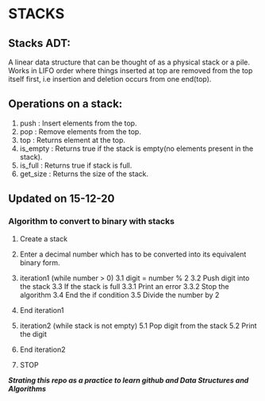 # STACKS

## Stacks ADT:
A linear data structure that can be thought of as a physical stack or a pile. 
Works in LIFO order where things inserted at top are removed from the top itself first, i.e 
insertion and deletion occurs from one end(top).

## Operations on a stack:
1. push : Insert elements from the top.
2. pop : Remove elements from the top.
3. top : Returns element at the top.
4. is_empty : Returns true if the stack is empty(no elements present in the stack).
4. is_full : Returns true if stack is full.
5. get_size : Returns the size of the stack.

## Updated on 15-12-20
### Algorithm to convert to binary with stacks
   1. Create a stack
   2. Enter a decimal number which has to be converted into its equivalent binary form.
   3. iteration1 (while number > 0)
       3.1 digit = number % 2
       3.2 Push digit into the stack
       3.3 If the stack is full
            3.3.1 Print an error
            3.3.2 Stop the algorithm
       3.4 End the if condition
       3.5 Divide the number by 2
   4. End iteration1
   
   5. iteration2 (while stack is not empty)
       5.1 Pop digit from the stack
       5.2 Print the digit
   6. End iteration2
   7. STOP

***Strating this repo as a practice to learn github and Data Structures and Algorithms***
